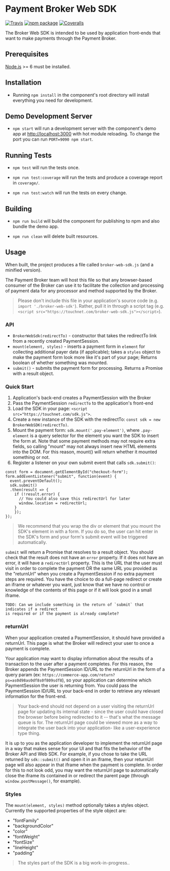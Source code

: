 # Payment Broker Web SDK

[![Travis][build-badge]][build]
[![npm package][npm-badge]][npm]
[![Coveralls][coveralls-badge]][coveralls]

The Broker Web SDK is intended to be used by application front-ends that want to make payments through
the Payment Broker.

## Prerequisites

[Node.js](http://nodejs.org/) >= 6 must be installed.

## Installation

- Running `npm install` in the component's root directory will install everything you need for development.

## Demo Development Server

- `npm start` will run a development server with the component's demo app at [http://localhost:3000](http://localhost:3000) with hot module reloading. To change the port you can run `PORT=9090 npm start`.

## Running Tests

- `npm test` will run the tests once.

- `npm run test:coverage` will run the tests and produce a coverage report in `coverage/`.

- `npm run test:watch` will run the tests on every change.

## Building

- `npm run build` will build the component for publishing to npm and also bundle the demo app.

- `npm run clean` will delete built resources.

[build-badge]: https://img.shields.io/travis/user/repo/master.png?style=flat-square
[build]: https://travis-ci.org/user/repo
[npm-badge]: https://img.shields.io/npm/v/npm-package.png?style=flat-square
[npm]: https://www.npmjs.org/package/npm-package
[coveralls-badge]: https://img.shields.io/coveralls/user/repo/master.png?style=flat-square
[coveralls]: https://coveralls.io/github/user/repo

## Usage

When built, the project produces a file called `broker-web-sdk.js` (and a minified version).

The Payment Broker team will host this file so that any browser-based consumer of the Broker can
use it to facilitate the collection and processing of payment data for any processor and method
supported by the Broker.

> Please don't include this file in your application's source code (e.g. `import './broker-web-sdk'`).
> Rather, pull it in through a script tag (e.g. `<script src="https://touchnet.com/broker-web-sdk.js"></script>`).

### API

- `BrokerWebSdk(redirectTo)` - constructor that takes the redirectTo link from a recently created PaymentSession.
- `mount(element, styles)` - inserts a payment form in `element` for collecting additional payer data (if applicable); takes a `styles` object to make the payment form look more like it's part of your page; Returns boolean of whether something was mounted.
- `submit()` - submits the payment form for processing. Returns a Promise with a result object.

### Quick Start

1. Application's back-end creates a PaymentSession with the Broker
2. Pass the PaymentSession `redirectTo` to the application's front-end
3. Load the SDK in your page: `<script src="https://touchnet.com/sdk.js">`.
4. Create a new instance of the SDK with the redirectTo: `const sdk = new BrokerWebSDK(redirectTo)`.
5. Mount the payment form: `sdk.mount('.pay-element')`, where `.pay-element` is a query selector
   for the element you want the SDK to insert the form at. Note that some payment methods may not
   require extra fields, so calling "mount" may not always insert new HTML elements into the DOM.
   For this reason, mount() will return whether it mounted something or not.
6. Register a listener on your own submit event that calls `sdk.submit()`:

```
const form = document.getElementById("checkout-form");
form.addEventListener("submit", function(event) {
  event.preventDefault();
  sdk.submit()
  .then(result => {
    if (!result.error) {
      // You could also save this redirectUrl for later
      window.location = redirectUrl;
    }
    });
});
```

> We recommend that you wrap the div or element that you mount the SDK's element in with a form.
> If you do so, the user can hit enter in the SDK's form and your form's submit event will be
> triggered automatically.

`submit` will return a Promise that resolves to a result object.
You should check that the result does not have an `error` property.
If it does not have an error, it will have a `redirectUrl` property.
This is the URL that the user must visit in order to complete the payment OR
the same URL you provided as the "returnUrl" when you create a PaymentSession if no extra payment steps are required.
You have the choice to do a full-page redirect or create an iframe or whatever you want,
just know that we have no control or knowledge of the contents of this page or if it will look good in a small iframe.

    TODO: Can we include something in the return of `submit` that indicates if a redirect
    is required or if the payment is already complete?

### returnUrl

When your application created a PaymentSession, it should have provided a returnUrl. This page is
what the Broker will redirect your user to once a payment is complete.

Your application may want to display information about the results of a transaction to the user after a payment completes.
For this reason, the Broker appends the PaymentSession ID/URL to the returnUrl in the form of a query param (ex: `https://commerce-app.com/return?ps=as0d98as0df8s0f809sdf8`),
so your application can determine which PaymentSession the user is returning from.
You could pass the PaymentSession ID/URL to your back-end in order to retrieve any relevant information for the front-end.

> Your back-end should not depend on a user visiting the returnUrl page for updating its internal
> state - since the user could have closed the browser before being redirected to it -- that's what
> the message queue is for.
> The returnUrl page could be viewed more as a way to integrate the user back into your application-
> like a user-experience type thing.

It is up to you as the application developer to implement the returnUrl page in a way that makes
sense for your UI and that fits the behavior of the Broker API and Web SDK.
For example, if you chose to take the URL returned by `sdk::submit()` and open it in an iframe,
then your returnUrl page will also appear in that iframe when the payment is complete.
In order for this to not look odd, you may want the returnUrl page to automatically close the iframe its contained in or redirect
the parent page (through `window.postMessage()`, for example).

### Styles

The `mount(element, styles)` method optionally takes a styles object.
Currently the supported properties of the style object are:

- "fontFamily"
- "backgroundColor"
- "color"
- "fontWeight"
- "fontSize"
- "lineHeight"
- "padding"

> The styles part of the SDK is a big work-in-progress..
